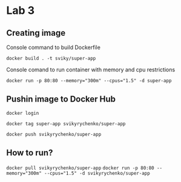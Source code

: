# Lab 3

## Creating image

Console command to build Dockerfile

`docker build . -t sviky/super-app`

Console comand to run container with memory and cpu restrictions

`docker run -p 80:80 --memory="300m" --cpus="1.5" -d super-app`


## Pushin image to Docker Hub

`docker login`

`docker tag super-app svikyrychenko/super-app`

`docker push svikyrychenko/super-app`


## How to run?

`docker pull svikyrychenko/super-app`
`docker run -p 80:80 --memory="300m" --cpus="1.5" -d svikyrychenko/super-app`
